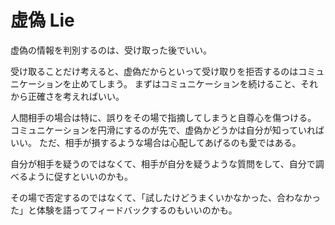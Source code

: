 # 虚偽 Lie

虚偽の情報を判別するのは、受け取った後でいい。

受け取ることだけ考えると、虚偽だからといって受け取りを拒否するのはコミュニケーションを止めてしまう。
まずはコミュニケーションを続けること、それから正確さを考えればいい。

人間相手の場合は特に、誤りをその場で指摘してしまうと自尊心を傷つける。
コミュニケーションを円滑にするのが先で、虚偽かどうかは自分が知っていればいい。
ただ、相手が損するような場合は心配してあげるのも愛ではある。

自分が相手を疑うのではなくて、相手が自分を疑うような質問をして、自分で調べるように促すといいのかも。

その場で否定するのではなくて、「試したけどうまくいかなかった、合わなかった」と体験を語ってフィードバックするのもいいのかも。
